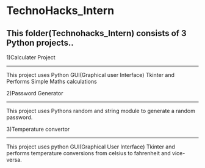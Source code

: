 # TechnoHacks_Intern
This folder(Technohacks_Intern) consists of 3 Python projects..
----------------------------------------------

1)Calculater Project
************************
This project uses Python GUI(Graphical user Interface) Tkinter and Performs Simple Maths calculations

2)Password Generator
************************
This project uses Pythons random and string module to generate a random password.

3)Temperature convertor
*************************
This project uses python GUI(Graphical User Interface) Tkinter and performs temperature conversions from celsius to fahrenheit and vice-versa.

